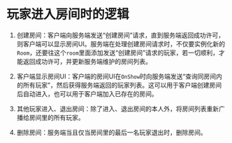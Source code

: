 # 玩家进入房间时的逻辑

1. 创建房间：客户端向服务端发送“创建房间”请求，直到服务端返回成功许可，则客户端可以显示房间UI。服务端在处理创建房间请求时，不仅要实例化新的`Room`，还要往这个`room`里面添加发送“创建房间”请求的玩家，若一切顺利，才能返回成功许可，并更新服务端维护的房间列表。

2. 客户端显示房间UI：客户端的房间UI在`OnShow`时向服务端发送“查询同房间内的所有玩家”，然后获得服务端返回的玩家列表。这可以用于客户端创建房间后自动进入，也可以用于客户端加入已存在的房间。

3. 其他玩家进入、退出房间：除了进入、退出房间的本人外，将房间列表重新广播给房间里的所有玩家。

4. 删除房间：服务端当且仅当房间里的最后一名玩家退出时，删除房间。
